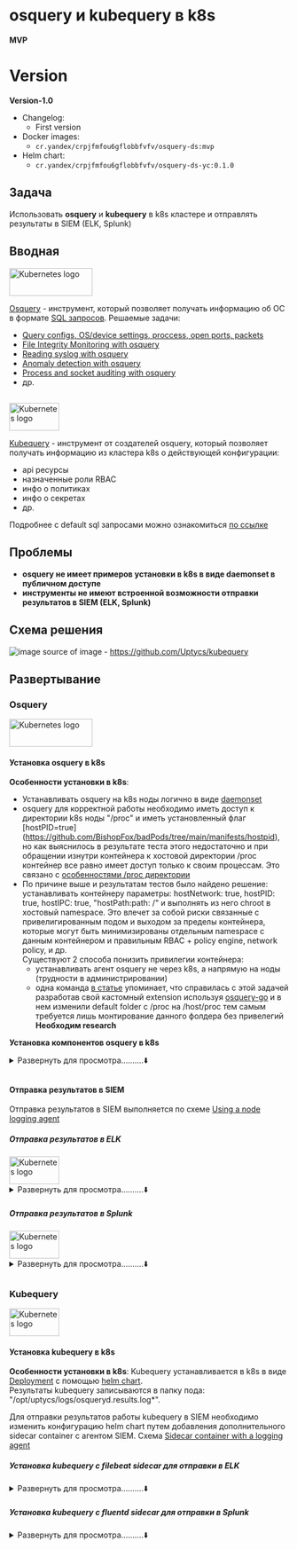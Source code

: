 # osquery и kubequery в k8s
**MVP**

# Version

**Version-1.0**
- Changelog:
    - First version
- Docker images:
    - `cr.yandex/crpjfmfou6gflobbfvfv/osquery-ds:mvp`
- Helm chart:
    - `cr.yandex/crpjfmfou6gflobbfvfv/osquery-ds-yc:0.1.0`

## Задача

Использовать **osquery** и **kubequery** в k8s кластере и отправлять результаты в SIEM (ELK, Splunk)

## Вводная

<a href="https://kubernetes.io/">
    <img src="https://engineering.fb.com/wp-content/uploads/2014/10/1_XC-k2QigREIwZnBpFZ4StA@2x.png"
         alt="Kubernetes logo" title="Kubernetes" height="50" width="150" />
</a></br>

[Osquery](https://github.com/osquery/osquery) - инструмент, который позволяет получать информацию об ОС в формате [SQL запросов](https://osquery.io/schema/current/#file_events). 
Решаемые задачи: 
- [Query configs, OS/device settings, proccess, open ports, packets](https://github.com/osquery/osquery#what-is-osquery)
- [File Integrity Monitoring with osquery](https://osquery.readthedocs.io/en/stable/deployment/file-integrity-monitoring/)
- [Reading syslog with osquery](https://osquery.readthedocs.io/en/stable/deployment/syslog/)
- [Anomaly detection with osquery](https://osquery.readthedocs.io/en/stable/deployment/anomaly-detection/)
- [Process and socket auditing with osquery](https://osquery.readthedocs.io/en/stable/deployment/process-auditing/)
- др.

## 

<a href="https://kubernetes.io/">
    <img src="https://repository-images.githubusercontent.com/330738883/21226100-5c12-11eb-9223-9a51942d504e"
         alt="Kubernetes logo" title="Kubernetes" height="50" width="90" />
</a></br>

[Kubequery](https://github.com/Uptycs/kubequery) - инструмент от создателей osquery, который позволяет получать информацию из кластера k8s о действующей конфигурации:
- api ресурсы
- назначенные роли RBAC
- инфо о политиках
- инфо о секретах
- др.  

Подробнее с default sql запросами можно ознакомиться [по ссылке](https://github.com/Uptycs/kubequery/blob/master/charts/kubequery/values.yaml#L41)


## Проблемы

- **osquery не имеет примеров установки в k8s в виде daemonset в публичном доступе**
- **инструменты не имеют встроенной возможности отправки результатов в SIEM (ELK, Splunk)**

## Схема решения
![image](https://user-images.githubusercontent.com/85429798/143606481-7ccef674-61de-4097-8042-c7f9e9a66b5f.png)
source of image - https://github.com/Uptycs/kubequery

## Развертывание

### Osquery

<a href="https://kubernetes.io/">
    <img src="https://engineering.fb.com/wp-content/uploads/2014/10/1_XC-k2QigREIwZnBpFZ4StA@2x.png"
         alt="Kubernetes logo" title="Kubernetes" height="50" width="150" />
</a></br>

#### Установка osquery в k8s
**Особенности установки в k8s**:
- Устанавливать osquery на k8s ноды логично в виде [daemonset](https://kubernetes.io/docs/concepts/workloads/controllers/daemonset/)  
- osquery для корректной работы необходимо иметь доступ к директории k8s ноды "/proc" и иметь установленный флаг [hostPID=true] (https://github.com/BishopFox/badPods/tree/main/manifests/hostpid), но как выяснилось в результате теста этого недостаточно и при обращении изнутри контейнера к хостовой директории /proc контейнер все равно имеет доступ только к своим процессам. Это связано с [особенностями /proc директории](https://stackoverflow.com/questions/47072586/docker-access-host-proc)
- По причине выше и результатам тестов было найдено решение: устанавливать контейнеру параметры: hostNetwork: true, hostPID: true, hostIPC: true, "hostPath:path: /" и выполнять из него chroot в хостовый namespace. Это влечет за собой риски связанные с привелигированным подом и выходом за пределы контейнера, которые могут быть минимизированы отдельным namespace с данным контейнером и правильным RBAC + policy engine, network policy, и др.  
Существуют 2 способа понизить привилегии контейнера:
    - устанавливать агент osquery не через k8s, а напрямую на ноды (трудности в администрировании)
    - одна команда [в статье](https://developer.ibm.com/articles/monitoring-containers-osquery/) упоминает, что справилась с этой задачей разработав свой кастомный extension используя [osquery-go](https://github.com/kolide/osquery-go/blob/master/README.md) и в нем изменили default folder с /proc на /host/proc тем самым требуется лишь монтирование данного фолдера без привелегий **Необходим research**



**Установка компонентов osquery в k8s**
<details>
<summary>Развернуть для просмотра..........⬇️</summary>

**Подготовленная конфигурация включает**:
- основной конфиг osquery с включенным:
    - контролем целостности критичных k8s nodes файлов (согласно CIS Benchmark)
    - включенными [osquery packs](https://github.com/osquery/osquery/tree/master/packs): "incident response", "vuln-management"
- конфиг со скриптом, который проверяет наличие osquery бинарника на k8s ноде и при необходимости копирует его и запускает
- network policy, которые по умолчанию запрещают весь входящий и исходящший траффик namespace "osquery"

**Прериквизиты**:
- развернутый кластер [Managed Service for Kubernetes](https://cloud.yandex.ru/docs/managed-kubernetes/quickstart)

**Установка с помощью helm**:
- скачайте values.yaml:
```
helm inspect values oci://cr.yandex/crpjfmfou6gflobbfvfv/osquery-ds-yc --version 0.1.0 > values.yaml
```
- при необходимости кастомизируйте конфигурацию
- выполгните установку с параметрами:
```
helm install osquery-ds-yc \
oci://cr.yandex/crpjfmfou6gflobbfvfv/osquery-ds-yc --version 0.1.0 \
 --namespace osquery \
--create-namespace \
-f values.yaml
```

**Установка с помощью kubectl apply**:
- скачайте файлы репозитория 
```
git clone https://github.com/yandex-cloud/yc-solution-library-for-security.git 
```
- перейдите в папку
```
cd /yc-solution-library-for-security/kubernetes-security/osquery-kubequery/osquery-install-daemonset/ 
```
- при необходимости кастомизируйте файлы: configmap-config.yaml, configmap-pack_conf.yaml
- выполните команду
```
kubectl apply -f ./ns.yaml 
kubectl apply -f ./
```

- **TBD: создание helm chart**

</details>

## 

#### Отправка результатов в SIEM
Отправка результатов в SIEM выполняется по схеме [Using a node logging agent](https://kubernetes.io/docs/concepts/cluster-administration/logging/#using-a-node-logging-agent)

##### Отправка результатов в ELK

<a href="https://kubernetes.io/">
    <img src="https://oracle-patches.com/images/2020/03/05/estc-logo-vvedenie_large.jpg"
         alt="Kubernetes logo" title="Kubernetes" height="50" width="90" />
</a></br>

<details>
<summary>Развернуть для просмотра..........⬇️</summary>  

![image](https://user-images.githubusercontent.com/85429798/143606732-547cd5c6-35ed-4296-b0ca-fbb0e017da5c.png)

Для отправки в ELK используется [filebeat](https://www.elastic.co/beats/filebeat). Filebeat имеет встроенный [модуль osquery](https://www.elastic.co/guide/en/beats/filebeat/current/filebeat-module-osquery.html). Устанавливается с помощью [helm-chart](https://github.com/elastic/helm-charts/tree/main/filebeat). 


**Прериквизиты**:
- развернутый кластер [Managed Service for Elasticsearch](https://cloud.yandex.ru/docs/managed-elasticsearch/operations/cluster-create)
- credentials от кластера

**Установка компонентов в k8s**
- перейдите в папку
```
cd /yc-solution-library-for-security/kubernetes-security/osquery-kubequery/filebeat-helm/
```
- скачайте сертификат Managed Elastic сервиса (общий для всех)
```
mkdir ~/.elasticsearch && \
wget  "https://storage.yandexcloud.net/cloud-certs/CA.pem" -O ~/.elasticsearch/root.crt && \
chmod 0600 ~/.elasticsearch/root.crt
cp ~/.elasticsearch/root.crt ./elastic-certificate.pem
```
- создать секрет с сертификатом ELK в кластере k8s 
```
kubectl create secret generic elastic-certificate-pem --from-file=./elastic-certificate.pem
```
- создать секрет с credentials ELK в кластере k8s (заменить на свои)
```
kubectl create secret generic security-master-credentials --from-literal=username=admin --from-literal=password=P@ssword
```
- подготовить существующий в папке файл ./values.yaml (отредактикровать)
```
задать имя elk хоста
extraEnvs:
    - name: "ELASTICSEARCH_HOSTS"
      value: "c-c9qfrs7u8i6g59dkb0vj.rw.mdb.yandexcloud.net:9200"
при необходимости поменять конфигурационный файл
```
- установить helm chart с указанием модифицированного helm файла values
```
helm repo add elastic https://helm.elastic.co

helm install filebeat elastic/filebeat -f values.yaml
```
- проверить наличие записей в базе ELK в индексе filebeat-osquery (создать index pattern)
- в elastic появится index "filebeat-osquery"
- **TBD: создание отделього dashboard в ELK для osquery (установленные пакеты, шел команды, открытые порты, версии ос и нод и т.д.)**

</details>

##### Отправка результатов в Splunk

<a href="https://kubernetes.io/">
    <img src="https://cdn.f1ne.ws/userfiles/brown/142781.jpg"
         alt="Kubernetes logo" title="Kubernetes" height="50" width="90" />
</a></br>

<details>
<summary>Развернуть для просмотра..........⬇️</summary>  

![image](https://user-images.githubusercontent.com/85429798/143606623-1d3630aa-53e8-44dd-a619-a7b19d9dc925.png)

Для отправки в Splunk используется [fluentd splunk hec plugin](https://github.com/splunk/fluent-plugin-splunk-hec). Устанавливается с помощью [helm-chart](https://github.com/splunk/splunk-connect-for-kubernetes/tree/develop/helm-chart/splunk-connect-for-kubernetes/charts/splunk-kubernetes-logging
). 


**Прериквизиты**:
- развернутый Splunk
- настроенный [HTTP Event Collector](https://docs.splunk.com/Documentation/SplunkCloud/8.2.2105/Data/UsetheHTTPEventCollector#Configure_HTTP_Event_Collector_on_Splunk_Enterprise)
- HEC Токен для отправки событий 

**Установка компонентов в k8s**
- перейдите в папку
```
cd /yc-solution-library-for-security/kubernetes-security/osquery-kubequery/fluentsplunk-helm/
```
- подготовить существующий в папке файл ./values.yaml (отредактикровать) либо [скачать исходный](https://github.com/splunk/splunk-connect-for-kubernetes/blob/develop/helm-chart/splunk-connect-for-kubernetes/charts/splunk-kubernetes-logging/values.yaml)

```
задать имя splunk хоста
splunk:
  hec:
    host: 51.250.7.127 (укажите ваше значение)
```
- установить helm chart с указанием файла ./values.yaml , вашего HEC Token и настройками SSL
```
helm install my-splunk-logging -f values.yaml --set splunk.hec.insecureSSL=true --set splunk.hec.token=<your token> --set splunk-kubernetes-logging.fullnameOverride=splunk-logging https://github.com/splunk/splunk-connect-for-kubernetes/releases/download/1.4.5/splunk-kubernetes-logging-1.4.5.tgz
```

</details>

##

### Kubequery

<a href="https://kubernetes.io/">
    <img src="https://repository-images.githubusercontent.com/330738883/21226100-5c12-11eb-9223-9a51942d504e"
         alt="Kubernetes logo" title="Kubernetes" height="50" width="90" />
</a></br>

#### Установка kubequery в k8s

**Особенности установки в k8s**:
Kubequery устанавливается в k8s в виде [Deployment](https://kubernetes.io/docs/concepts/workloads/controllers/deployment/) с помощью [helm chart](https://github.com/Uptycs/kubequery#helm).  
Результаты kubequery записываются в папку пода: "/opt/uptycs/logs/osqueryd.results.log*".

Для отправки результатов работы kubequery в SIEM необходимо изменить конфигурацию helm chart путем добавления дополнительного sidecar container с агентом SIEM. Схема [Sidecar container with a logging agent](https://kubernetes.io/docs/concepts/cluster-administration/logging/#sidecar-container-with-a-logging-agent)  


##### Установка kubequery с filebeat sidecar для отправки в ELK


<details>
<summary>Развернуть для просмотра..........⬇️</summary>  

![image](https://user-images.githubusercontent.com/85429798/143607391-b0c5c2ee-4556-429b-a3e4-bb17e2dcdda5.png)
    
- перейдите в папку
```
cd /yc-solution-library-for-security/kubernetes-security/osquery-kubequery/kubequery/kubequery-with-elastic-filebeat/
```
- создайте namespace 
```
kubectl create ns kubequery
```
- скачайте сертификат Managed Elastic сервиса (общий для всех)
```
mkdir ~/.elasticsearch && \
wget  "https://storage.yandexcloud.net/cloud-certs/CA.pem" -O ~/.elasticsearch/root.crt && \
chmod 0600 ~/.elasticsearch/root.crt
cp ~/.elasticsearch/root.crt ./elastic-certificate.pem
```
- создать секрет с сертификатом ELK в кластере k8s 
```
kubectl create secret generic elastic-certificate-pem --from-file=./elastic-certificate.pem -n kubequery
```
- создать секрет с credentials ELK в кластере k8s (заменить на свои)
```
kubectl create secret generic security-master-credentials --from-literal=username=admin --from-literal=password=P@ssword -n kubequery
```
- указать в файле ./configmap-filebeat.yaml значение output.elasticsearch: hosts: "c-c9qfrs7u8i6g59dkb0vj.rw.mdb.yandexcloud.net:9200" (ваше значение)
- скачать файлы helm-chart командой
```
git clone https://github.com/Uptycs/kubequery.git
```
- копируем заготовленные файлы в папку чарта
```
cp ./*.yaml ./kubequery/charts/kubequery/templates/
```
- удаляем файл создания ns из папки чарта
```
rm ./kubequery/charts/kubequery/templates/namespace.yaml
```
- в файле ./kubequery/charts/kubequery/values.yaml указать значение имени кластера cluster: mycluster
- установить helm chart из локальной рабочей папки
```
helm install my-kubequery ./kubequery/charts/kubequery/ 
```
- в elastic появится index "filebeat-kubequery"
- ** TBD: создание helm chart для удобства и contribute его в kubequery **

</details>

##### Установка kubequery с fluentd sidecar для отправки в Splunk


<details>
<summary>Развернуть для просмотра..........⬇️</summary>  

![image](https://user-images.githubusercontent.com/85429798/143606787-4ef0c6e9-7595-4293-958d-7e06d10abbe5.png)

- перейдите в папку
```
cd /yc-solution-library-for-security/kubernetes-security/osquery-kubequery/kubequery/kubequery-with-splunk/
```
- создайте namespace 
```
kubectl create ns kubequery
```
- создаем секрет для хранения HEC токена
```
kubectl create secret generic splunk-hec-secret --from-literal=splunk_hec_token=<your token> -n kubequery
```
- указать в файле ./configmap-fluentd.yaml значение hec_host "51.250.7.127" (ваш адрес) и host "my-cluster" (имя кластера)
- скачать helm-chart командой 
```
git clone https://github.com/Uptycs/kubequery.git
```
- копируем заготовленные файлы в папку чарта
```
cp ./*.yaml ./kubequery/charts/kubequery/templates/
```
- удаляем файл создания ns из папки чарта
```
rm ./kubequery/charts/kubequery/templates/namespace.yaml
```
- установить helm chart из локальной рабочей папки
```
helm install my-kubequery ./kubequery/charts/kubequery/ 
```
- ** TBD: создание helm chart для удобства и contribute его в kubequery **

</details>
